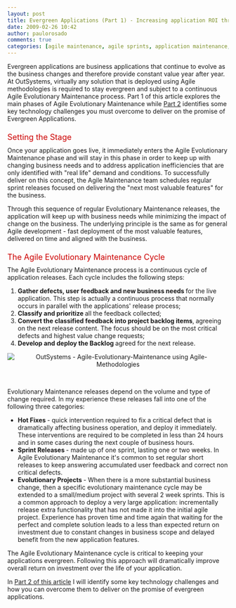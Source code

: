 ```yaml
---
layout: post
title: Evergreen Applications (Part 1) - Increasing application ROI through evolutionary maintenance using agile methodologies
date: 2009-02-26 10:42
author: paulorosado
comments: true
categories: [agile maintenance, agile sprints, application maintenance, bug fixing, change requests, Dev Zone, evolutionary maintenance]
---
```

<p style="margin-top: 0pt;  margin-bottom: 1em;">Evergreen applications are business applications that continue to evolve as the business changes and therefore provide constant value year after year.<!--more--> At OutSystems, virtually any solution that is deployed using Agile methodologies is required to stay evergreen and subject to a continuous Agile Evolutionary Maintenance process. Part 1 of this article explores the main phases of Agile Evolutionary Maintenance while <a href="https://www.outsystems.com/blog/2009/03/evergreen-applications-part-2---increasing-application-roi-through-evolutionary-maintenance-using-ag.html">Part 2</a> identifies some key technology challenges you must overcome to deliver on the promise of Evergreen Applications.</p>
<p style="margin-top: 1.3em; font-size: 18px; margin-bottom: 0.563em; color: #cc0000;">Setting the Stage</p>
<p style="margin-top: 0pt; margin-bottom: 1em;">Once your application goes live, it immediately enters the Agile Evolutionary Maintenance phase and will stay in this phase in order to keep up with changing business needs and to address application inefficiencies that are only identified with "real life" demand and conditions. To successfully deliver on this concept, the Agile Maintenance team schedules regular sprint releases focused on delivering the "next most valuable features" for the business.</p>
Through this sequence of regular Evolutionary Maintenance releases, the application will keep up with business needs while minimizing the impact of change on the business. The underlying principle is the same as for general Agile development - fast deployment of the most valuable features, delivered on time and aligned with the business.
<p style="margin-top: 1.3em; font-size: 18px; margin-bottom: 0.563em; color: #cc0000;">The Agile Evolutionary Maintenance Cycle</p>
<p style="margin-top: 0pt; margin-bottom: 1em;">The Agile Evolutionary Maintenance process is a continuous cycle of application releases. Each cycle includes the following steps:</p>

<ol>
	<li><strong>Gather defects, user feedback and new business needs </strong>for the live application. This step is actually
a continuous process that normally occurs in parallel with the applications' release process;</li>
	<li><strong>Classify and prioritize </strong>all the feedback collected;</li>
	<li><strong>Convert the classified feedback into project backlog items</strong>,<strong> </strong>agreeing on the next release content.
The focus should be on the most critical defects and highest value change requests;</li>
	<li><strong> Develop and deploy the Backlog </strong>agreed for the next release.</li>
</ol>
<p style="margin-top: 0pt; margin-bottom: 1em; text-align: center;"><img alt="OutSystems - Agile-Evolutionary-Maintenance using Agile-Methodologies" src="https://www.outsystems.com/blog/wp-content/uploads/2009/02/ResourceNameAgileEvolutionaryMaintenance2.png" /></p>
&nbsp;

Evolutionary Maintenance releases depend on the volume and type of change required. In my experience these releases fall into one of the following three categories:
<ul>
	<li><strong>Hot Fixes </strong>- quick intervention required to fix a critical defect that is dramatically affecting business operation, and deploy it immediately. These interventions are required to be completed in less than 24 hours and in some cases during the next couple of business hours.</li>
	<li><strong>Sprint Releases </strong>- made up of one sprint, lasting one or two weeks. In Agile Evolutionary Maintenance it's common to set regular short releases to keep answering accumulated user feedback and correct non critical defects.</li>
	<li><strong>Evolutionary Projects </strong>- When there is a more substantial business change, then a specific evolutionary maintenance cycle may be extended to a small/medium project with several 2 week sprints. This is a common approach to deploy a very large application: incrementally release extra functionality that has not made it into the initial agile project. Experience has proven time and time again that waiting for the perfect and complete solution leads to a less than expected return on investment due to constant changes in business scope and delayed benefit from the new application features.</li>
</ul>
<p style="margin-top: 0pt; margin-bottom: 1em;">The Agile Evolutionary Maintenance cycle is critical to keeping your applications evergreen. Following this approach will dramatically improve overall return on investment over the life of your application.</p>
<p style="margin-top: 0pt; margin-bottom: 1em;">In <a href="https://www.outsystems.com/blog/2009/03/evergreen-applications-part-2---increasing-application-roi-through-evolutionary-maintenance-using-ag.html">Part 2 of this article</a> I will identify some key technology challenges and how you can overcome them to deliver on the promise of evergreen applications.</p>
